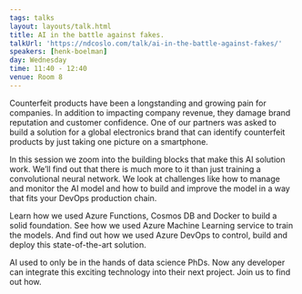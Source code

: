 ```yaml
---
tags: talks
layout: layouts/talk.html
title: AI in the battle against fakes.
talkUrl: 'https://ndcoslo.com/talk/ai-in-the-battle-against-fakes/'
speakers: [henk-boelman]
day: Wednesday
time: 11:40 - 12:40
venue: Room 8
---
```

Counterfeit products have been a longstanding and growing pain for companies. In addition to impacting company revenue, they damage brand reputation and customer confidence. One of our partners was asked to build a solution for a global electronics brand that can identify counterfeit products by just taking one picture on a smartphone.


In this session we zoom into the building blocks that make this AI solution work. We’ll find out that there is much more to it than just training a convolutional neural network. We look at challenges like how to manage and monitor the AI model and how to build and improve the model in a way that fits your DevOps production chain.

Learn how we used Azure Functions, Cosmos DB and Docker to build a solid foundation. See how we used Azure Machine Learning service to train the models. And find out how we used Azure DevOps to control, build and deploy this state-of-the-art solution.

AI used to only be in the hands of data science PhDs. Now any developer can integrate this exciting technology into their next project. Join us to find out how.
